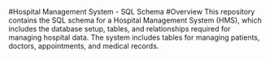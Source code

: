 #Hospital Management System - SQL Schema
#Overview
This repository contains the SQL schema for a Hospital Management System (HMS), which includes the database setup, tables, and relationships required for managing hospital data. The system includes tables for managing patients, doctors, appointments, and medical records.
